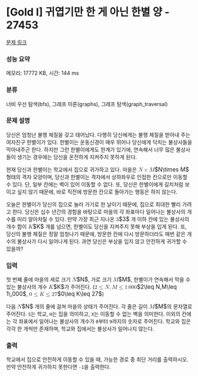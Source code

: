 # [Gold I] 귀엽기만 한 게 아닌 한별 양 - 27453 

[문제 링크](https://www.acmicpc.net/problem/27453) 

### 성능 요약

메모리: 17772 KB, 시간: 144 ms

### 분류

너비 우선 탐색(bfs), 그래프 이론(graphs), 그래프 탐색(graph_traversal)

### 문제 설명

<p>당신은 엄청난 불행 체질을 갖고 태어났다. 다행히 당신에게는 불행 체질을 받아내 주는 여자친구 한별이가 있다. 한별이는 운동신경이 매우 뛰어나 당신에게 닥치는 불상사들을 막아내주곤 한다. 하지만 그런 한별이에게도 한계가 있기에, 연속해서 너무 많은 불상사들이 생기는 경우에는 당신을 온전하게 지켜주지 못하게 된다.</p>

<p>현재 당신과 한별이는 학교에서 집으로 귀가하고 있다. 마을은 <mjx-container class="MathJax" jax="CHTML" style="font-size: 109%; position: relative;"><mjx-math class="MJX-TEX" aria-hidden="true"><mjx-mi class="mjx-i"><mjx-c class="mjx-c1D441 TEX-I"></mjx-c></mjx-mi><mjx-mo class="mjx-n" space="3"><mjx-c class="mjx-cD7"></mjx-c></mjx-mo><mjx-mi class="mjx-i" space="3"><mjx-c class="mjx-c1D440 TEX-I"></mjx-c></mjx-mi></mjx-math><mjx-assistive-mml unselectable="on" display="inline"><math xmlns="http://www.w3.org/1998/Math/MathML"><mi>N</mi><mo>×</mo><mi>M</mi></math></mjx-assistive-mml><span aria-hidden="true" class="no-mathjax mjx-copytext">$N\times M$</span></mjx-container> 형태의 격자 모양이며, 당신과 한별이는 격자에서 상하좌우로 인접한 칸으로만 이동할 수 있다. 단, 일부 칸에는 벽이 있어 이동할 수 없다. 또, 당신은 한별이에게 길치처럼 보이고 싶지 않기 때문에, 바로 직전에 방문한 칸으로 돌아가는 행동은 하지 않는다.</p>

<p>오늘은 한별이가 당신의 집으로 놀러 가기로 한 날이기 때문에, 집으로 최대한 빨리 가려고 한다. 당신은 십수 년간의 경험을 바탕으로 마을의 각 좌표마다 일어나는 불상사의 개수를 미리 알아차릴 수 있다. 만약 가장 최근 지나온 <mjx-container class="MathJax" jax="CHTML" style="font-size: 109%; position: relative;"><mjx-math class="MJX-TEX" aria-hidden="true"><mjx-mn class="mjx-n"><mjx-c class="mjx-c33"></mjx-c></mjx-mn></mjx-math><mjx-assistive-mml unselectable="on" display="inline"><math xmlns="http://www.w3.org/1998/Math/MathML"><mn>3</mn></math></mjx-assistive-mml><span aria-hidden="true" class="no-mathjax mjx-copytext">$3$</span></mjx-container> 개 이하 칸에 있는 불상사의 개수 합이 <mjx-container class="MathJax" jax="CHTML" style="font-size: 109%; position: relative;"><mjx-math class="MJX-TEX" aria-hidden="true"><mjx-mi class="mjx-i"><mjx-c class="mjx-c1D43E TEX-I"></mjx-c></mjx-mi></mjx-math><mjx-assistive-mml unselectable="on" display="inline"><math xmlns="http://www.w3.org/1998/Math/MathML"><mi>K</mi></math></mjx-assistive-mml><span aria-hidden="true" class="no-mathjax mjx-copytext">$K$</span></mjx-container> 개를 넘으면, 한별이도 당신을 지켜주지 못해 부상을 입게 된다. 또, 당신의 불행 체질은 정말 엄청나기 때문에, 방문한 칸에 다시 방문하더라도 매번 같은 개수의 불상사가 다시 일어나게 된다. 과연 당신은 부상을 입지 않고 안전하게 귀가할 수 있을까?</p>

### 입력 

 <p>첫 번째 줄에 마을의 세로 크기 <mjx-container class="MathJax" jax="CHTML" style="font-size: 109%; position: relative;"><mjx-math class="MJX-TEX" aria-hidden="true"><mjx-mi class="mjx-i"><mjx-c class="mjx-c1D441 TEX-I"></mjx-c></mjx-mi></mjx-math><mjx-assistive-mml unselectable="on" display="inline"><math xmlns="http://www.w3.org/1998/Math/MathML"><mi>N</mi></math></mjx-assistive-mml><span aria-hidden="true" class="no-mathjax mjx-copytext">$N$</span></mjx-container>, 가로 크기 <mjx-container class="MathJax" jax="CHTML" style="font-size: 109%; position: relative;"><mjx-math class="MJX-TEX" aria-hidden="true"><mjx-mi class="mjx-i"><mjx-c class="mjx-c1D440 TEX-I"></mjx-c></mjx-mi></mjx-math><mjx-assistive-mml unselectable="on" display="inline"><math xmlns="http://www.w3.org/1998/Math/MathML"><mi>M</mi></math></mjx-assistive-mml><span aria-hidden="true" class="no-mathjax mjx-copytext">$M$</span></mjx-container>, 한별이가 연속해서 막을 수 있는 불상사의 개수 <mjx-container class="MathJax" jax="CHTML" style="font-size: 109%; position: relative;"><mjx-math class="MJX-TEX" aria-hidden="true"><mjx-mi class="mjx-i"><mjx-c class="mjx-c1D43E TEX-I"></mjx-c></mjx-mi></mjx-math><mjx-assistive-mml unselectable="on" display="inline"><math xmlns="http://www.w3.org/1998/Math/MathML"><mi>K</mi></math></mjx-assistive-mml><span aria-hidden="true" class="no-mathjax mjx-copytext">$K$</span></mjx-container>가 주어진다. (<mjx-container class="MathJax" jax="CHTML" style="font-size: 109%; position: relative;"><mjx-math class="MJX-TEX" aria-hidden="true"><mjx-mn class="mjx-n"><mjx-c class="mjx-c32"></mjx-c></mjx-mn><mjx-mo class="mjx-n" space="4"><mjx-c class="mjx-c2264"></mjx-c></mjx-mo><mjx-mi class="mjx-i" space="4"><mjx-c class="mjx-c1D441 TEX-I"></mjx-c></mjx-mi><mjx-mo class="mjx-n"><mjx-c class="mjx-c2C"></mjx-c></mjx-mo><mjx-mi class="mjx-i" space="2"><mjx-c class="mjx-c1D440 TEX-I"></mjx-c></mjx-mi><mjx-mo class="mjx-n" space="4"><mjx-c class="mjx-c2264"></mjx-c></mjx-mo><mjx-mn class="mjx-n" space="4"><mjx-c class="mjx-c31"></mjx-c></mjx-mn><mjx-mstyle><mjx-mspace style="width: 0.167em;"></mjx-mspace></mjx-mstyle><mjx-mn class="mjx-n"><mjx-c class="mjx-c30"></mjx-c><mjx-c class="mjx-c30"></mjx-c><mjx-c class="mjx-c30"></mjx-c></mjx-mn></mjx-math><mjx-assistive-mml unselectable="on" display="inline"><math xmlns="http://www.w3.org/1998/Math/MathML"><mn>2</mn><mo>≤</mo><mi>N</mi><mo>,</mo><mi>M</mi><mo>≤</mo><mn>1</mn><mstyle scriptlevel="0"><mspace width="0.167em"></mspace></mstyle><mn>000</mn></math></mjx-assistive-mml><span aria-hidden="true" class="no-mathjax mjx-copytext">$2\leq N,M\leq 1\,000$</span></mjx-container>, <mjx-container class="MathJax" jax="CHTML" style="font-size: 109%; position: relative;"><mjx-math class="MJX-TEX" aria-hidden="true"><mjx-mn class="mjx-n"><mjx-c class="mjx-c30"></mjx-c></mjx-mn><mjx-mo class="mjx-n" space="4"><mjx-c class="mjx-c2264"></mjx-c></mjx-mo><mjx-mi class="mjx-i" space="4"><mjx-c class="mjx-c1D43E TEX-I"></mjx-c></mjx-mi><mjx-mo class="mjx-n" space="4"><mjx-c class="mjx-c2264"></mjx-c></mjx-mo><mjx-mn class="mjx-n" space="4"><mjx-c class="mjx-c32"></mjx-c><mjx-c class="mjx-c37"></mjx-c></mjx-mn></mjx-math><mjx-assistive-mml unselectable="on" display="inline"><math xmlns="http://www.w3.org/1998/Math/MathML"><mn>0</mn><mo>≤</mo><mi>K</mi><mo>≤</mo><mn>27</mn></math></mjx-assistive-mml><span aria-hidden="true" class="no-mathjax mjx-copytext">$0\leq K\leq 27$</span></mjx-container>)</p>

<p>다음 <mjx-container class="MathJax" jax="CHTML" style="font-size: 109%; position: relative;"><mjx-math class="MJX-TEX" aria-hidden="true"><mjx-mi class="mjx-i"><mjx-c class="mjx-c1D441 TEX-I"></mjx-c></mjx-mi></mjx-math><mjx-assistive-mml unselectable="on" display="inline"><math xmlns="http://www.w3.org/1998/Math/MathML"><mi>N</mi></math></mjx-assistive-mml><span aria-hidden="true" class="no-mathjax mjx-copytext">$N$</span></mjx-container> 개의 줄에 걸쳐 마을의 상태가 주어진다. 각 줄은 길이 <mjx-container class="MathJax" jax="CHTML" style="font-size: 109%; position: relative;"><mjx-math class="MJX-TEX" aria-hidden="true"><mjx-mi class="mjx-i"><mjx-c class="mjx-c1D440 TEX-I"></mjx-c></mjx-mi></mjx-math><mjx-assistive-mml unselectable="on" display="inline"><math xmlns="http://www.w3.org/1998/Math/MathML"><mi>M</mi></math></mjx-assistive-mml><span aria-hidden="true" class="no-mathjax mjx-copytext">$M$</span></mjx-container>의 문자열로 주어진다. <code>S</code>는 학교, <code>H</code>는 집을 의미하고, <code>X</code>는 이동할 수 없는 벽을 의미한다. 이외의 칸에는 각 좌표에서 일어나는 불상사의 개수가 <code>0</code>부터 <code>9</code>까지의 숫자로 주어진다. 학교와 집은 각각 한 개씩만 존재하며, 학교와 집에서는 불상사가 일어나지 않는다.</p>

### 출력 

 <p>학교에서 집으로 안전하게 이동할 수 있을 때, 가능한 경로 중 최단 거리를 출력하시오. 만약 안전하게 귀가하지 못한다면 <code>-1</code>을 출력한다.</p>

